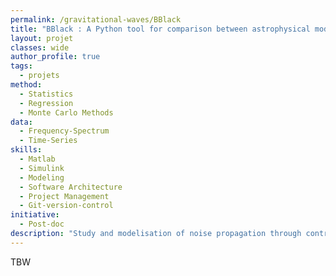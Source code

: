 ```yaml
---
permalink: /gravitational-waves/BBlack
title: "BBlack : A Python tool for comparison between astrophysical models and gravitational wave data"
layout: projet
classes: wide
author_profile: true
tags: 
  - projets
method: 
  - Statistics
  - Regression
  - Monte Carlo Methods
data: 
  - Frequency-Spectrum
  - Time-Series
skills: 
  - Matlab
  - Simulink
  - Modeling
  - Software Architecture
  - Project Management
  - Git-version-control
initiative: 
  - Post-doc
description: "Study and modelisation of noise propagation through control loops in the Virgo detector"
---
```

TBW